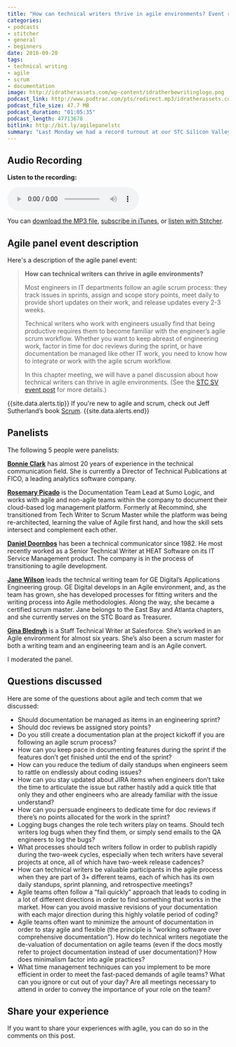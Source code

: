 ```yaml
---
title: "How can technical writers thrive in agile environments? Event recording and details"
categories:
- podcasts
- stitcher
- general
- beginners
date: 2016-09-20
tags:
- technical writing
- agile
- scrum
- documentation
image: http://idratherassets.com/wp-content/idratherbewritinglogo.png
podcast_link: http://www.podtrac.com/pts/redirect.mp3/idratherassets.com/podcasts/---.mp3
podcast_file_size: 47.7 MB
podcast_duration: "01:05:35"
podcast_length: 47713678 
bitlink: http://bit.ly/agilepanelstc
summary: "Last Monday we had a record turnout at our STC Silicon Valley chapter (with about 40 attendees). The topic was a panel discussion on how to thrive in agile environments as a technical writer. With 5 panelists all from different companies, the perspectives and practices they shared varied a bit, which showed the adaptations different writers and companies have made with agile to make the process work for them. This post contains a full description and recording of the event."
---
```


## Audio Recording

<div class="audioControls">
<p><b>Listen to the recording:</b></p>
<p><audio controls="controls"><source src="http://www.podtrac.com/pts/redirect.mp3/idratherassets.com/podcasts/agilepanelstc.mp3" type="audio/mpeg" /></audio></p>

<p>You can <a href="http://www.podtrac.com/pts/redirect.mp3/idratherassets.com/podcasts/agilepanelstc.mp3" alt="How to thrive as a technical writer in an agile environment">download the MP3 file</a>, <a href="https://itunes.apple.com/us/podcast/id-rather-be-writing-podcast/id277365275">subscribe in iTunes</a>, or <a href="http://www.stitcher.com/podcast/id-rather-be-writing-technical-writing-podcast"> listen with Stitcher</a>.</p>
</div>

## Agile panel event description

Here's a description of the agile panel event: 

> **How can technical writers can thrive in agile environments?**
>
> Most engineers in IT departments follow an agile scrum process: they track issues in sprints, assign and scope story points, meet daily to provide short updates on their work, and release updates every 2-3 weeks.
> 
> Technical writers who work with engineers usually find that being productive requires them to become familiar with the engineer’s agile scrum workflow. Whether you want to keep abreast of engineering work, factor in time for doc reviews during the sprint, or have documentation be managed like other IT work, you need to know how to integrate or work with the agile scrum workflow.
> 
> In this chapter meeting, we will have a panel discussion about how technical writers can thrive in agile environments. (See the [STC SV event post](http://www.stc-siliconvalley.org/2016/08/22/sep-19-2016-how-can-technical-writers-thrive-in-agile-environments/) for more details.)

{{site.data.alerts.tip}} If you're new to agile and scrum, check out Jeff Sutherland&#8217;s book <a href="https://www.amazon.com/Scrum-Doing-Twice-Work-Half/dp/038534645X" target="_blank">Scrum</a>. {{site.data.alerts.end}}

## Panelists

The following 5 people were panelists:

[**Bonnie Clark**](https://www.linkedin.com/in/bonnie-clark-7290628) has almost 20 years of experience in the technical communication field. She is currently a Director of Technical Publications at FICO, a leading analytics software company.

[**Rosemary Picado**](https://www.linkedin.com/in/rosemarypicado) is the Documentation Team Lead at Sumo Logic, and works with agile and non-agile teams within the company to document their cloud-based log management platform. Formerly at Recommind, she transitioned from Tech Writer to Scrum Master while the platform was being re-architected, learning the value of Agile first hand, and how the skill sets intersect and complement each other.

[**Daniel Doornbos**](https://www.linkedin.com/in/danieldoornbos) has been a technical communicator since 1982\. He most recently worked  as a Senior Technical Writer at HEAT Software on its IT Service Management product. The company is in the process of transitioning to agile development.

[**Jane Wilson**](https://www.linkedin.com/in/jane-wilson-594a621) leads the technical writing team for GE Digital’s Applications Engineering group. GE Digital develops in an Agile environment, and, as the team has grown, she has developed processes for fitting writers and the writing process into Agile methodologies. Along the way, she became a certified scrum master. Jane belongs to the East Bay and Atlanta chapters, and she currently serves on the STC Board as Treasurer.

[**Gina Blednyh**](https://www.linkedin.com/in/gblednyh) is a Staff Technical Writer at Salesforce. She’s worked in an Agile environment for almost six years. She’s also been a scrum master for both a writing team and an engineering team and is an Agile convert.

I moderated the panel. 

## Questions discussed

Here are some of the questions about agile and tech comm that we discussed:

*   Should documentation be managed as items in an engineering sprint?
*   Should doc reviews be assigned story points?
*   Do you still create a documentation plan at the project kickoff if you are following an agile scrum process?
*   How can you keep pace in documenting features during the sprint if the features don’t get finished until the end of the sprint?
*   How can you reduce the tedium of daily standups when engineers seem to rattle on endlessly about coding issues?
*   How can you stay updated about JIRA items when engineers don’t take the time to articulate the issue but rather hastily add a quick title that only they and other engineers who are already familiar with the issue understand?
*   How can you persuade engineers to dedicate time for doc reviews if there’s no points allocated for the work in the sprint?
*   Logging bugs changes the role tech writers play on teams. Should tech writers log bugs when they find them, or simply send emails to the QA engineers to log the bugs?
*   What processes should tech writers follow in order to publish rapidly during the two-week cycles, especially when tech writers have several projects at once, all of which have two-week release cadences?
*   How can technical writers be valuable participants in the agile process when they are part of 3+ different teams, each of which has its own daily standups, sprint planning, and retrospective meetings?
*   Agile teams often follow a “fail quickly” approach that leads to coding in a lot of different directions in order to find something that works in the market. How can you avoid massive revisions of your documentation with each major direction during this highly volatile period of coding?
*   Agile teams often want to minimize the amount of documentation in order to stay agile and flexible (the principle is “working software over comprehensive documentation”). How do technical writers negotiate the de-valuation of documentation on agile teams (even if the docs mostly refer to project documentation instead of user documentation)? How does minimalism factor into agile practices?
* What time management techniques can you implement to be more efficient in order to meet the fast-paced demands of agile teams? What can you ignore or cut out of your day? Are all meetings necessary to attend in order to convey the importance of your role on the team?

## Share your experience

If you want to share your experiences with agile, you can do so in the comments on this post.